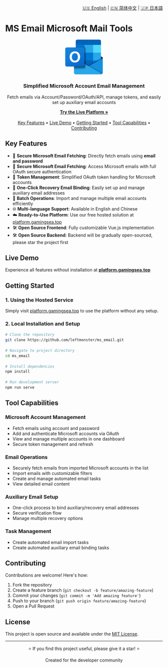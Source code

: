<div align="right">
  <a href="README.md">🇺🇸 English</a> |
  <a href="README-zh.md">🇨🇳 简体中文</a> |
  <a href="README-ja.md">🇯🇵 日本語</a>
</div>

# MS Email Microsoft Mail Tools

<div align="center">
  <img src="public/img/ms-mail.png" alt="Microsoft Email Tools Logo" width="120px">
  <br>
  <h3>Simplified Microsoft Account Email Management</h3>
  <p>Fetch emails via Account/Password/OAuth/API, manage tokens, and easily set up auxiliary email accounts</p>
  
  <p>
    <a href="https://platform.gamingsea.top"><strong>Try the Live Platform »</strong></a>
    <br>
    <br>
    <a href="#key-features">Key Features</a> •
    <a href="#live-demo">Live Demo</a> •
    <a href="#getting-started">Getting Started</a> •
    <a href="#tool-capabilities">Tool Capabilities</a> •
    <a href="#contributing">Contributing</a>
  </p>
</div>

## Key Features

- 📧 **Secure Microsoft Email Fetching**: Directly fetch emails using **email and password**
- 📧 **Secure Microsoft Email Fetching**: Access Microsoft emails with full OAuth secure authentication
- 🔑 **Token Management**: Simplified OAuth token handling for Microsoft accounts
- 🔗 **One-Click Recovery Email Binding**: Easily set up and manage auxiliary email addresses
- 🔄 **Batch Operations**: Import and manage multiple email accounts efficiently
- 🌐 **Multi-language Support**: Available in English and Chinese
- ☁️ **Ready-to-Use Platform**: Use our free hosted solution at [platform.gamingsea.top](https://platform.gamingsea.top)
- 🛠️ **Open Source Frontend**: Fully customizable Vue.js implementation
- 🛠️ **Open Source Backend**: Backend will be gradually open-sourced, please star the project first

## Live Demo

Experience all features without installation at **[platform.gamingsea.top](https://platform.gamingsea.top)**

## Getting Started

### 1. Using the Hosted Service

Simply visit [platform.gamingsea.top](https://platform.gamingsea.top) to use the platform without any setup.

### 2. Local Installation and Setup

```bash
# Clone the repository
git clone https://github.com/leftmonster/ms_email.git

# Navigate to project directory
cd ms_email

# Install dependencies
npm install

# Run development server
npm run serve
```

## Tool Capabilities

### Microsoft Account Management

- Fetch emails using account and password
- Add and authenticate Microsoft accounts via OAuth
- View and manage multiple accounts in one dashboard
- Secure token management and refresh

### Email Operations

- Securely fetch emails from imported Microsoft accounts in the list
- Import emails with customizable filters
- Create and manage automated email tasks
- View detailed email content

### Auxiliary Email Setup

- One-click process to bind auxiliary/recovery email addresses
- Secure verification flow
- Manage multiple recovery options

### Task Management
- Create automated email import tasks
- Create automated auxiliary email binding tasks

## Contributing

Contributions are welcome! Here's how:

1. Fork the repository
2. Create a feature branch (`git checkout -b feature/amazing-feature`)
3. Commit your changes (`git commit -m 'Add amazing feature'`)
4. Push to your branch (`git push origin feature/amazing-feature`)
5. Open a Pull Request

## License

This project is open source and available under the [MIT License](LICENSE).

---

<div align="center">
  <p>⭐ If you find this project useful, please give it a star! ⭐</p>
  <p>Created for the developer community</p>
</div>
